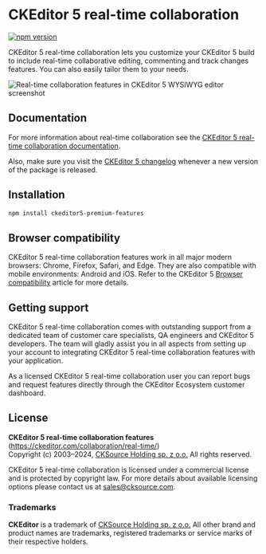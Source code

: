 # CKEditor&nbsp;5 real-time collaboration

[![npm version](https://badge.fury.io/js/%40ckeditor%2Fckeditor5-real-time-collaboration.svg)](https://www.npmjs.com/package/@ckeditor/ckeditor5-real-time-collaboration)

CKEditor&nbsp;5 real-time collaboration lets you customize your CKEditor&nbsp;5 build to include real-time collaborative editing, commenting and track changes features. You can also easily tailor them to your needs.

![Real-time collaboration features in CKEditor&nbsp;5 WYSIWYG editor screenshot](https://c.cksource.com/a/2/img/npm/ckeditor5-real-time-collaboration.png)

## Documentation

For more information about real-time collaboration see the [CKEditor&nbsp;5 real-time collaboration documentation](https://ckeditor.com/docs/ckeditor5/latest/features/collaboration/real-time-collaboration/real-time-collaboration.html).

Also, make sure you visit the [CKEditor&nbsp;5 changelog](https://github.com/ckeditor/ckeditor5/blob/master/CHANGELOG.md) whenever a new version of the package is released.

## Installation

```bash
npm install ckeditor5-premium-features
```

## Browser compatibility

CKEditor&nbsp;5 real-time collaboration features work in all major modern browsers: Chrome, Firefox, Safari, and Edge. They are also compatible with mobile environments: Android and iOS. Refer to the CKEditor&nbsp;5 [Browser compatibility](https://ckeditor.com/docs/ckeditor5/latest/builds/guides/support/browser-compatibility.html) article for more details.

## Getting support

CKEditor&nbsp;5 real-time collaboration comes with outstanding support from a dedicated team of customer care specialists, QA engineers and CKEditor&nbsp;5 developers. The team will gladly assist you in all aspects from setting up your account to integrating CKEditor&nbsp;5 real-time collaboration features with your application.

As a licensed CKEditor&nbsp;5 real-time collaboration user you can report bugs and request features directly through the CKEditor Ecosystem customer dashboard.

## License

**CKEditor&nbsp;5 real-time collaboration features** (https://ckeditor.com/collaboration/real-time/)<br>
Copyright (c) 2003–2024, [CKSource Holding sp. z o.o.](https://cksource.com) All rights reserved.

CKEditor&nbsp;5 real-time collaboration is licensed under a commercial license and is protected by copyright law.
For more details about available licensing options please contact us at sales@cksource.com.

### Trademarks

**CKEditor** is a trademark of [CKSource Holding sp. z o.o.](https://cksource.com) All other brand and product names are trademarks, registered trademarks or service marks of their respective holders.
